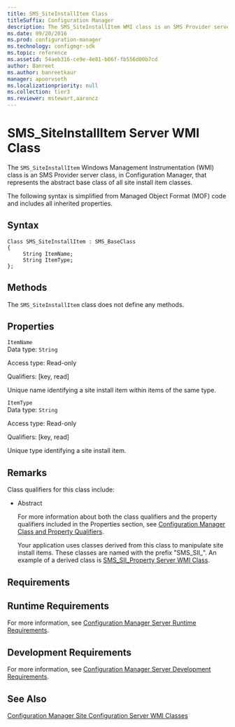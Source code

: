 ```yaml
---
title: SMS_SiteInstallItem Class
titleSuffix: Configuration Manager
description: The SMS_SiteInstallItem WMI class is an SMS Provider server class that represents the abstract base class of all site install item classes.
ms.date: 09/20/2016
ms.prod: configuration-manager
ms.technology: configmgr-sdk
ms.topic: reference
ms.assetid: 54aeb316-ce9e-4e81-b06f-fb556d00b7cd
author: Banreet
ms.author: banreetkaur
manager: apoorvseth
ms.localizationpriority: null
ms.collection: tier3
ms.reviewer: mstewart,aaroncz 
---
```

# SMS_SiteInstallItem Server WMI Class
The `SMS_SiteInstallItem` Windows Management Instrumentation (WMI) class is an SMS Provider server class, in Configuration Manager, that represents the abstract base class of all site install item classes.  

 The following syntax is simplified from Managed Object Format (MOF) code and includes all inherited properties.  

## Syntax  

```  
Class SMS_SiteInstallItem : SMS_BaseClass   
{  
     String ItemName;  
     String ItemType;  
};  
```  

## Methods  
 The `SMS_SiteInstallItem` class does not define any methods.  

## Properties  
 `ItemName`  
 Data type: `String`  

 Access type: Read-only  

 Qualifiers: [key, read]  

 Unique name identifying a site install item within items of the same type.  

 `ItemType`  
 Data type: `String`  

 Access type: Read-only  

 Qualifiers: [key, read]  

 Unique type identifying a site install item.  

## Remarks  
 Class qualifiers for this class include:  

- Abstract  

  For more information about both the class qualifiers and the property qualifiers included in the Properties section, see [Configuration Manager Class and Property Qualifiers](../../../../../develop/reference/misc/class-and-property-qualifiers.md).  

  Your application uses classes derived from this class to manipulate site install items. These classes are named with the prefix "SMS_SII_". An example of a derived class is [SMS_SII_Property Server WMI Class](../../../../../develop/reference/core/servers/configure/sms_sii_property-server-wmi-class.md).  

## Requirements  

## Runtime Requirements  
 For more information, see [Configuration Manager Server Runtime Requirements](../../../../../develop/core/reqs/server-runtime-requirements.md).  

## Development Requirements  
 For more information, see [Configuration Manager Server Development Requirements](../../../../../develop/core/reqs/server-development-requirements.md).  

## See Also  
 [Configuration Manager Site Configuration Server WMI Classes](../../../../../develop/reference/core/servers/configure/site-configuration-server-wmi-classes.md)
